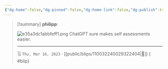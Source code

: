 ```yaml
---
{"dg-home":false,"dg-pinned":false,"dg-home-link":false,"dg-publish":true,"type":"blip","disabled rules":["yaml-title","yaml-title-alias","file-name-heading"],"title":"philipp on mastodon @ 2023-03-16","created-date":"2023-03-16T09:25:40","id":110032240029322400,"updated-date":"2025-05-02T08:50:43","dg-path":"blips/110032240029322404.md","permalink":"/blips/110032240029322404/","dgPassFrontmatter":true}
---
```


> [!summary] **philipp**:
>
> ![e35a3dc1abbfeff1.png](/img/user/attachments/e35a3dc1abbfeff1.png)
> ChatGPT sure makes self assessments easier.
> - - -
>
> 🗓️ `Thu, Mar 16, 2023` · [[public/blips/110032240029322404\|🔗]]
{ #blip}

